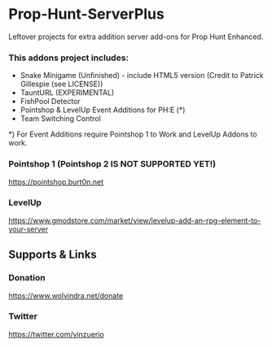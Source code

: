 # Prop-Hunt-ServerPlus
Leftover projects for extra addition server add-ons for Prop Hunt Enhanced.

### This addons project includes:
- Snake Minigame (Unfinished) - include HTML5 version (Credit to Patrick Gillespie (see LICENSE))
- TauntURL (EXPERIMENTAL)
- FishPool Detector
- Pointshop & LevelUp Event Additions for PH:E (*)
- Team Switching Control

*) For Event Additions require Pointshop 1 to Work and LevelUp Addons to work.

### Pointshop 1 (Pointshop 2 IS NOT SUPPORTED YET!)
https://pointshop.burt0n.net

### LevelUp
https://www.gmodstore.com/market/view/levelup-add-an-rpg-element-to-your-server

## Supports & Links

### Donation
https://www.wolvindra.net/donate

### Twitter
https://twitter.com/vinzuerio